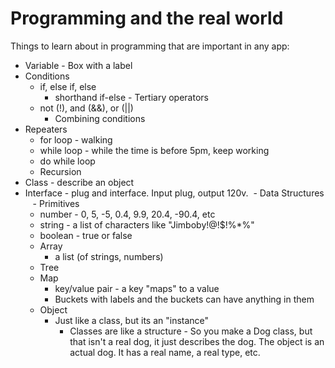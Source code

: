 Programming and the real world
===============================

Things to learn about in programming that are important in any app:
  - Variable - Box with a label
  - Conditions
    - if, else if, else
      - shorthand if-else - Tertiary operators
    - not (!), and (&&), or (||)
      - Combining conditions
  - Repeaters
    - for loop - walking
    - while loop - while the time is before 5pm, keep working
    - do while loop
    - Recursion
  - Class - describe an object
  - Interface - plug and interface. Input plug, output 120v.
  - Data Structures
    - Primitives
      - number - 0, 5, -5, 0.4, 9.9, 20.4, -90.4, etc
      - string - a list of characters like "Jimboby!@!$!%*%"
      - boolean - true or false
    - Array
      - a list (of strings, numbers)
    - Tree
    - Map
      - key/value pair - a key "maps" to a value
      - Buckets with labels and the buckets can have anything in them
    - Object
      - Just like a class, but its an "instance"
        - Classes are like a structure - So you make a Dog class, but that isn't a real dog, it just describes the dog. The object is an actual dog. It has a real name, a real type, etc.